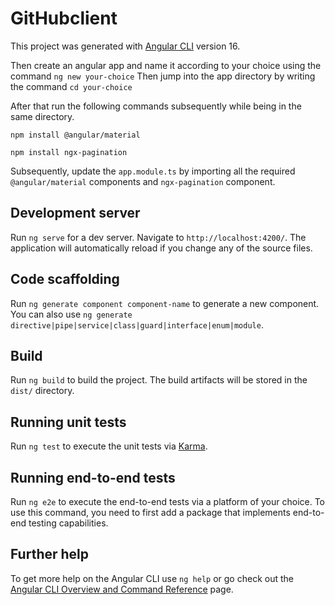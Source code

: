 # GitHubclient

This project was generated with [Angular CLI](https://github.com/angular/angular-cli) version 16.


Then create an angular app and name it according to your choice using the command `ng new your-choice`
Then jump into the app directory by writing the command `cd your-choice`

After that run the following commands subsequently while being in the same directory.

`npm install @angular/material` 

`npm install ngx-pagination`

Subsequently, update the `app.module.ts` by importing all the required `@angular/material` components and `ngx-pagination` component.

## Development server

Run `ng serve` for a dev server. Navigate to `http://localhost:4200/`. The application will automatically reload if you change any of the source files.

## Code scaffolding

Run `ng generate component component-name` to generate a new component. You can also use `ng generate directive|pipe|service|class|guard|interface|enum|module`.

## Build

Run `ng build` to build the project. The build artifacts will be stored in the `dist/` directory.

## Running unit tests

Run `ng test` to execute the unit tests via [Karma](https://karma-runner.github.io).

## Running end-to-end tests

Run `ng e2e` to execute the end-to-end tests via a platform of your choice. To use this command, you need to first add a package that implements end-to-end testing capabilities.

## Further help

To get more help on the Angular CLI use `ng help` or go check out the [Angular CLI Overview and Command Reference](https://angular.io/cli) page.
